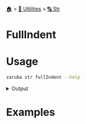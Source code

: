 <!--startTocHeader-->
[🏠](../../README.md) > [🔧 Utilities](../README.md) > [🔠 Str](README.md)
# FullIndent
<!--endTocHeader-->

# Usage

<!--startCode-->
```bash
zaruba str fullIndent --help
```
 
<details>
<summary>Output</summary>
 
```````
indent multi-line string, include first line

Usage:
  zaruba str fullIndent <string> <indentation> [flags]

Flags:
  -h, --help   help for fullIndent
```````
</details>
<!--endCode-->

# Examples


<!--startTocSubtopic-->
<!--endTocSubtopic-->